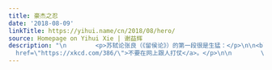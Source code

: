 ```yaml
---
title: 豪杰之忍
date: '2018-08-09'
linkTitle: https://yihui.name/cn/2018/08/hero/
source: Homepage on Yihui Xie | 谢益辉
description: "\n        <p>苏轼论张良（《留侯论》）的第一段很是生猛：</p>\n\n<blockquote>\n<p>古之所谓豪杰之士，必有过人之节。人情有所不能忍者，匹夫见辱，拔剑而起，挺身而斗，此不足为勇也。天下有大勇者，卒然临之而不惊，无故加之而不怒。此其所挟持者甚大，而其志甚远也。</p>\n</blockquote>\n\n<p>所以豪杰并不完全是指本事大的人，本事大顶多只能说是“杰”，而我认为“豪”更难做到。某种程度上，苏轼也是在说若想取得重大成就，最好是把那些鸡毛蒜皮之事丢一边。我觉得这对现代人的最大忠告就是：<a
  href=\"https://xkcd.com/386/\">不要在网上跟人打仗</a>。</p>\n\n        \n      "
---
```

